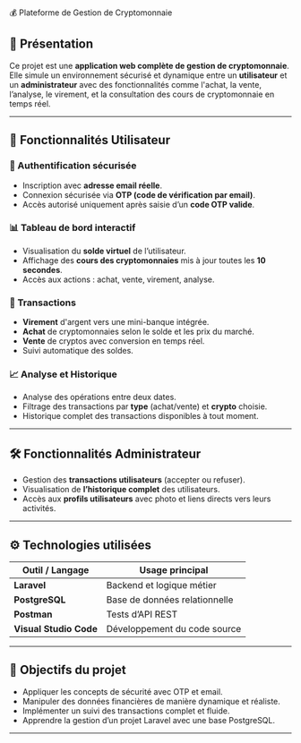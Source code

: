  💰 Plateforme de Gestion de Cryptomonnaie

## 🧾 Présentation

Ce projet est une **application web complète de gestion de cryptomonnaie**. Elle simule un environnement sécurisé et dynamique entre un **utilisateur** et un **administrateur** avec des fonctionnalités comme l'achat, la vente, l’analyse, le virement, et la consultation des cours de cryptomonnaie en temps réel.

---

## 👤 Fonctionnalités Utilisateur

### 🔐 Authentification sécurisée
- Inscription avec **adresse email réelle**.
- Connexion sécurisée via **OTP (code de vérification par email)**.
- Accès autorisé uniquement après saisie d’un **code OTP valide**.

### 📊 Tableau de bord interactif
- Visualisation du **solde virtuel** de l’utilisateur.
- Affichage des **cours des cryptomonnaies** mis à jour toutes les **10 secondes**.
- Accès aux actions : achat, vente, virement, analyse.

### 💱 Transactions
- **Virement** d'argent vers une mini-banque intégrée.
- **Achat** de cryptomonnaies selon le solde et les prix du marché.
- **Vente** de cryptos avec conversion en temps réel.
- Suivi automatique des soldes.

### 📈 Analyse et Historique
- Analyse des opérations entre deux dates.
- Filtrage des transactions par **type** (achat/vente) et **crypto** choisie.
- Historique complet des transactions disponibles à tout moment.

---

## 🛠️ Fonctionnalités Administrateur

- Gestion des **transactions utilisateurs** (accepter ou refuser).
- Visualisation de **l’historique complet** des utilisateurs.
- Accès aux **profils utilisateurs** avec photo et liens directs vers leurs activités.

---

## ⚙️ Technologies utilisées

| Outil / Langage     | Usage principal                         |
|---------------------|------------------------------------------|
| **Laravel**         | Backend et logique métier               |
| **PostgreSQL**      | Base de données relationnelle           |
| **Postman**         | Tests d’API REST                        |
| **Visual Studio Code** | Développement du code source        |

---

## 📌 Objectifs du projet

- Appliquer les concepts de sécurité avec OTP et email.
- Manipuler des données financières de manière dynamique et réaliste.
- Implémenter un suivi des transactions complet et fluide.
- Apprendre la gestion d’un projet Laravel avec une base PostgreSQL.

---
